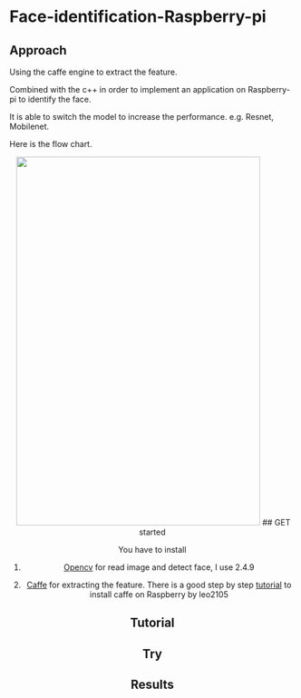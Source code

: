 # Face-identification-Raspberry-pi


## Approach 

Using the caffe engine to extract the feature.

Combined with the c++ in order to implement an application on Raspberry-pi to identify the face.

It is able to switch the model to increase the performance. e.g. Resnet, Mobilenet.

Here is the flow chart.
<div align="center">
   <img src="https://raw.githubusercontent.com/yoyotv/Raspberry/master/pictures/flow_chart.jpg
" width="430" height="650">
## GET started

You have to install

1. [Opencv](https://opencv.org/)  for read image and detect face, I use 2.4.9

2.  [Caffe](https://caffe.berkeleyvision.org/) for extracting the feature. There is a good step by step [tutorial](https://github.com/leo2105/Caffe-installation-Raspberry-Pi-3)  to install caffe on Raspberry by leo2105

## Tutorial




## Try 


## Results




